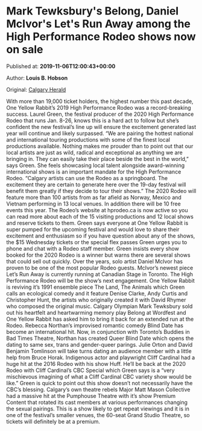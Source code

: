 
# Mark Tewksbury's Belong, Daniel McIvor's Let's Run Away among the High Performance Rodeo shows now on sale

Published at: **2019-11-06T12:00:43+00:00**

Author: **Louis B. Hobson**

Original: [Calgary Herald](https://calgaryherald.com/entertainment/theatre/mark-tewksburys-belong-daniel-mcivors-lets-run-away-among-the-high-performance-rodeo-shows-now-on-sale)

With more than 19,000 ticket holders, the highest number this past decade, One Yellow Rabbit’s 2019 High Performance Rodeo was a record-breaking success.
Laurel Green, the festival producer of the 2020 High Performance Rodeo that runs Jan. 8-26, knows this is a hard act to follow but she’s confident the new festival’s line up will ensure the excitement generated last year will continue and likely surpassed.
“We are pairing the hottest national and international touring productions with some of the finest local productions available. Nothing makes me prouder than to point out that our local artists are just as wild, radical and exceptional as anything we are bringing in. They can easily take their place beside the best in the world,” says Green.
She feels showcasing local talent alongside award-winning international shows is an important mandate for the High Performance Rodeo.
“Calgary artists can use the Rodeo as a springboard. The excitement they are certain to generate here over the 19-day festival will benefit them greatly if they decide to tour their shows.”
The 2020 Rodeo will feature more than 100 artists from as far afield as Norway, Mexico and Vietnam performing in 13 local venues. In addition there will be 10 free events this year. The Rodeo’s website at hprodeo.ca is now active so you can read more about each of the 15 visiting productions and 12 local shows and reserve tickets to them.
Green says everyone at One Yellow Rabbit is super pumped for the upcoming festival and would love to share their excitement and enthusiasm so if you have question about any of the shows, the $15 Wednesday tickets or the special flex passes Green urges you to phone and chat with a Rodeo staff member.
Green insists every show booked for the 2020 Rodeo is a winner but warns there are several shows that could sell out quickly.
Over the years, solo artist Daniel McIvor has proven to be one of the most popular Rodeo guests. McIvor’s newest piece Let’s Run Away is currently running at Canadian Stage in Toronto. The High Performance Rodeo will be the show’s next engagement.
One Yellow Rabbit is reviving it’s 1991 ensemble piece The Land, The Animals which Green calls an ecological comedy and it feature Denise Clarke, Andy Curtis and Christopher Hunt, the artists who originally created it with David Rhymer who composed the original music.
Calgary Olympian Mark Tewksbury sold out his heartfelt and heartwarming memory play Belong at Wordfest and One Yellow Rabbit has asked him to bring it back for an extended run at the Rodeo.
Rebecca Northan’s improvised romantic comedy Blind Date has become an international hit. Now, in conjunction with Toronto’s Buddies in Bad Times Theatre, Northan has created Queer Blind Date which opens the dating to same sex, trans and gender-queer parings. Julie Orton and David Benjamin Tomlinson will take turns dating an audience member with a little help from Bruce Horak.
Indigenous actor and playwright Cliff Cardinal had a huge hit at the 2016 Rodeo with his show Huff. He’ll be back at the 2020 Rodeo with Cliff Cardinal’s CBC Special which Green says is a “very mischievous imagining of what a Cliff Cardinal CBC variety show would be like.” Green is quick to point out this show doesn’t not necessarily have the CBC’s blessing.
Calgary’s own theatre rebels Major Matt Mason Collective had a massive hit at the Pumphouse Theatre with it’s show Premium Content that rotated its cast members at various performances changing the sexual pairings. This is a show likely to get repeat viewings and it is in one of the festival’s smaller venues, the 60-seat Grand Studio Theatre, so tickets will definitely be at a premium.
